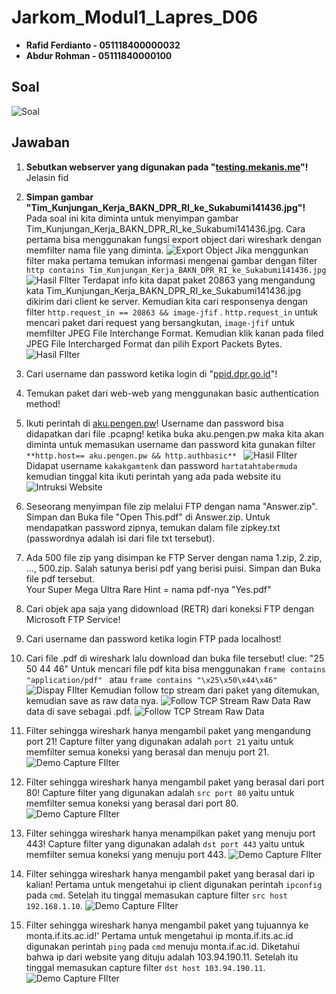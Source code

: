 # Jarkom_Modul1_Lapres_D06

 - **Rafid Ferdianto - 051118400000032**
 - **Abdur Rohman - 05111840000100**

## Soal
![Soal](https://github.com/Raferto/Jarkom_Modul1_Lapres_D06/blob/main/images/image1.png)

## Jawaban

 1. **Sebutkan webserver yang digunakan pada "[testing.mekanis.me](http://testing.mekanis.me/)"!**
Jelasin fid
2. **Simpan gambar "Tim_Kunjungan_Kerja_BAKN_DPR_RI_ke_Sukabumi141436.jpg"!**
Pada soal ini kita diminta untuk menyimpan gambar Tim_Kunjungan_Kerja_BAKN_DPR_RI_ke_Sukabumi141436.jpg.
Cara pertama bisa menggunakan fungsi export object dari wireshark dengan memfilter nama file yang diminta.
![Export Object](https://github.com/Raferto/Jarkom_Modul1_Lapres_D06/blob/main/images/images25.jpg)
Jika menggunkan filter maka pertama temukan informasi mengenai gambar dengan filter `http contains Tim_Kunjungan_Kerja_BAKN_DPR_RI_ke_Sukabumi141436.jpg` 
![Hasil FIlter](https://github.com/Raferto/Jarkom_Modul1_Lapres_D06/blob/main/images/image26.jpg)
Terdapat info kita dapat paket 20863 yang mengandung kata Tim_Kunjungan_Kerja_BAKN_DPR_RI_ke_Sukabumi141436.jpg dikirim dari client ke server. Kemudian kita cari responsenya dengan filter `http.request_in == 20863 && image-jfif` .  `http.request_in` untuk mencari paket dari request yang bersangkutan, `image-jfif` untuk memfilter JPEG File Interchange Format. Kemudian klik kanan pada filed JPEG File Intercharged Format dan pilih Export Packets Bytes.
![Hasil FIlter](https://github.com/Raferto/Jarkom_Modul1_Lapres_D06/blob/main/images/image27.jpg)

3.  Cari username dan password ketika login di "[ppid.dpr.go.id](http://ppid.dpr.go.id/)"!
    

4. Temukan paket dari web-web yang menggunakan basic authentication method!

5. Ikuti perintah di [aku.pengen.pw](http://aku.pengen.pw/)! Username dan password bisa didapatkan dari file .pcapng!
ketika buka aku.pengen.pw maka kita akan diminta untuk memasukan username dan password kita gunakan filter `**http.host== aku.pengen.pw && http.authbasic**
`
![Hasil FIlter](https://github.com/Raferto/Jarkom_Modul1_Lapres_D06/blob/main/images/image28.jpg)
Didapat username  `kakakgamtenk` dan password `hartatahtabermuda`
kemudian tinggal kita ikuti perintah yang ada pada website itu
![Intruksi Website](https://github.com/Raferto/Jarkom_Modul1_Lapres_D06/blob/main/images/image7.png)

6. Seseorang menyimpan file zip melalui FTP dengan nama "Answer.zip". Simpan dan Buka file "Open This.pdf" di Answer.zip. Untuk mendapatkan password zipnya, temukan dalam file zipkey.txt (passwordnya adalah isi dari file txt tersebut).
    
7. Ada 500 file zip yang disimpan ke FTP Server dengan nama 1.zip, 2.zip, ..., 500.zip. Salah satunya berisi pdf yang berisi puisi. Simpan dan Buka file pdf tersebut.  
    Your Super Mega Ultra Rare Hint = nama pdf-nya "Yes.pdf"
    
8. Cari objek apa saja yang didownload (RETR) dari koneksi FTP dengan Microsoft FTP Service!
    
9. Cari username dan password ketika login FTP pada localhost!
 
10. Cari file .pdf di wireshark lalu download dan buka file tersebut!
clue: "25 50 44 46" 
Untuk mencari file pdf kita bisa menggunakan `frame contains "application/pdf"
 ` atau `frame contains "\x25\x50\x44\x46"`
![Dispay FIlter](https://github.com/Raferto/Jarkom_Modul1_Lapres_D06/blob/main/images/image10.png)
Kemudian follow tcp stream dari paket yang ditemukan, kemudian save as raw data nya.
![Follow TCP Stream Raw Data](https://github.com/Raferto/Jarkom_Modul1_Lapres_D06/blob/main/images/image18.png)
Raw data di save sebagai .pdf. 
![Follow TCP Stream Raw Data](https://github.com/Raferto/Jarkom_Modul1_Lapres_D06/blob/main/images/image29.png)

11.  Filter sehingga wireshark hanya mengambil paket yang mengandung port 21!
    Capture filter yang digunakan adalah `port 21` yaitu untuk memfilter semua koneksi yang berasal dan menuju port 21.
    ![Demo Capture FIlter](https://github.com/Raferto/Jarkom_Modul1_Lapres_D06/blob/main/images/image19.png)

12.  Filter sehingga wireshark hanya mengambil paket yang berasal dari port 80!
    Capture filter yang digunakan adalah `src port 80` yaitu untuk memfilter semua koneksi yang berasal dari port 80.
    ![Demo Capture FIlter](https://github.com/Raferto/Jarkom_Modul1_Lapres_D06/blob/main/images/image16.png)
13.  Filter sehingga wireshark hanya menampilkan paket yang menuju port 443!
     Capture filter yang digunakan adalah `dst port 443` yaitu untuk memfilter semua koneksi yang menuju port 443.
    ![Demo Capture FIlter](https://github.com/Raferto/Jarkom_Modul1_Lapres_D06/blob/main/images/image12.png)
14.  Filter sehingga wireshark hanya mengambil paket yang berasal dari ip kalian!
Pertama untuk mengetahui ip client digunakan perintah `ipconfig` pada `cmd`.
Setelah itu tinggal memasukan capture filter `src host 192.168.1.10`.
    ![Demo Capture FIlter](https://github.com/Raferto/Jarkom_Modul1_Lapres_D06/blob/main/images/image9.png)
    
15.  Filter sehingga wireshark hanya mengambil paket yang tujuannya ke monta.if.its.ac.id!'
Pertama untuk mengetahui ip monta.if.its.ac.id digunakan perintah `ping` pada `cmd` menuju monta.if.ac.id. Diketahui bahwa ip dari website yang dituju adalah 103.94.190.11.
Setelah itu tinggal memasukan capture filter `dst host 103.94.190.11`.
![Demo Capture FIlter](https://github.com/Raferto/Jarkom_Modul1_Lapres_D06/blob/main/images/image24.png)
